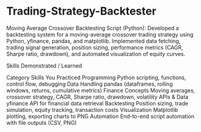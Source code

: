 # Trading-Strategy-Backtester
Moving Average Crossover Backtesting Script (Python):
Developed a backtesting system for a moving-average crossover trading strategy using Python, yfinance, pandas, and matplotlib. Implemented data fetching, trading signal generation, position sizing, performance metrics (CAGR, Sharpe ratio, drawdown), and automated visualization of equity curves.

Skills Demonstrated / Learned


Category	Skills You Practiced
Programming	Python scripting, functions, control flow, debugging
Data Handling	pandas (dataframes, rolling windows, returns, cumulative metrics)
Finance Concepts	Moving averages, crossover strategy, CAGR, Sharpe ratio, drawdown, volatility
APIs & Data	yfinance API for financial data retrieval
Backtesting	Position sizing, trade simulation, equity tracking, transaction costs
Visualization	Matplotlib plotting, exporting charts to PNG
Automation	End-to-end script automation with file outputs (CSV, PNG)
